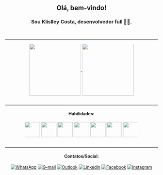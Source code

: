 <div align="center">
  
## Olá, bem-vindo! 
### Sou Klislley Costa, desenvolvedor full 🧑‍💻.
  
</div>

<br/>

<div align="center">

  ---
  
  <a href="#">
    <img height="170em" align="center" src="https://github-readme-stats.vercel.app/api?username=klislley&show_icons=true&theme=tokyonight" />
  </a>
  
  <a href="#">
    <img height="170em" align="center" src="https://github-readme-stats.vercel.app/api/top-langs/?username=klislley&layout=compact&theme=tokyonight" />
  </a>

</div>

<br/>


<div align="center" styles="display: inline_block">

  ---
  
  #### Habilidades:
  
  <img src="https://cdn.jsdelivr.net/gh/devicons/devicon/icons/html5/html5-original.svg" width="50" heigth="50"/>
  <img src="https://cdn.jsdelivr.net/gh/devicons/devicon/icons/css3/css3-original.svg" width="50" heigth="50"/>
  <img src="https://cdn.jsdelivr.net/gh/devicons/devicon/icons/javascript/javascript-original.svg" width="50" heigth="50"/>
  <img src="https://cdn.jsdelivr.net/gh/devicons/devicon/icons/react/react-original.svg" width="50" heigth="50"/>
  <img src="https://cdn.jsdelivr.net/gh/devicons/devicon/icons/nodejs/nodejs-original.svg" width="50" heigth="50"/>
  <img src="https://cdn.jsdelivr.net/gh/devicons/devicon/icons/php/php-original.svg" width="50" heigth="50"/>
  <img src="https://cdn.jsdelivr.net/gh/devicons/devicon/icons/csharp/csharp-original.svg" width="50" heigth="50" />
</div>

<br/>

<div align="center" styles="display: inline_block">

  ---
  
<div align="center">
  
#### Contatos/Social: 
[![WhatsApp](https://img.shields.io/badge/WhatsApp-25D366?style=for-the-badge&logo=whatsapp&logoColor=white)](https://api.whatsapp.com/send?phone=5541998840043&text=Ol%C3%A1%2C%20em%20breve%20responderei!)
[![G-mail](https://img.shields.io/badge/Gmail-D14836?style=for-the-badge&logo=gmail&logoColor=white)](mailto:axelklislley@gmail.com?)
[![Outlook](https://img.shields.io/badge/Microsoft_Outlook-0078D4?style=for-the-badge&logo=microsoft-outlook&logoColor=white)](mailto:klislley@outlook.com.br?)
[![Linkedin](https://img.shields.io/badge/LinkedIn-0077B5?style=for-the-badge&logo=linkedin/in&logoColor=white)](https://linkedin.com/in/klislley)
[![Facebook](https://img.shields.io/badge/Facebook-1877F2?style=for-the-badge&logo=facebook&logoColor=white)](https://pt-br.facebook.com/klislleyaxel)
[![Instagram](https://img.shields.io/badge/Instagram-E4405F?style=for-the-badge&logo=instagram&logoColor=white)](https://www.instagram.com/axelklislley)

</div>


